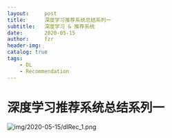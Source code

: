 ```yaml
---
layout:     post
title:      深度学习推荐系统总结系列一
subtitle:   深度学习 & 推荐系统
date:       2020-05-15
author:     fzr
header-img:
catalog: true
tags:
    - DL
    - Recommendation
---
```


# 深度学习推荐系统总结系列一

![img/2020-05-15/dlRec_1.png](https://zrfan.github.io/img/2020-05-15/dlRec_1.png)
